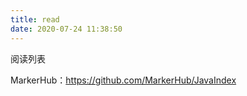```yaml
---
title: read
date: 2020-07-24 11:38:50
---
```


阅读列表

MarkerHub：https://github.com/MarkerHub/JavaIndex
